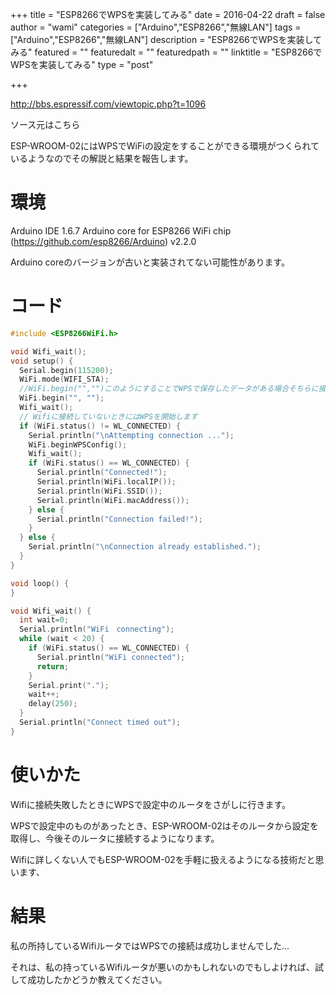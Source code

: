 +++
title = "ESP8266でWPSを実装してみる"
date = 2016-04-22
draft = false
author = "wami"
categories = ["Arduino","ESP8266","無線LAN"]
tags = ["Arduino","ESP8266","無線LAN"]
description = "ESP8266でWPSを実装してみる"
featured = ""
featuredalt = ""
featuredpath = ""
linktitle = "ESP8266でWPSを実装してみる"
type = "post"

+++

http://bbs.espressif.com/viewtopic.php?t=1096

ソース元はこちら

ESP-WROOM-02にはWPSでWiFiの設定をすることができる環境がつくられているようなのでその解説と結果を報告します。

# 環境
Arduino IDE 1.6.7
Arduino core for ESP8266 WiFi chip (https://github.com/esp8266/Arduino) v2.2.0

Arduino coreのバージョンが古いと実装されてない可能性があります。

# コード

```cpp:wps.ino
#include <ESP8266WiFi.h>

void Wifi_wait();
void setup() {
  Serial.begin(115200);
  WiFi.mode(WIFI_STA);
  //WiFi.begin("","")このようにすることでWPSで保存したデータがある場合そちらに接続するようになる
  WiFi.begin("", "");
  Wifi_wait();
  // Wifiに接続していないときにはWPSを開始します
  if (WiFi.status() != WL_CONNECTED) {
    Serial.println("\nAttempting connection ...");
    WiFi.beginWPSConfig();
    Wifi_wait();
    if (WiFi.status() == WL_CONNECTED) {
      Serial.println("Connected!");
      Serial.println(WiFi.localIP());
      Serial.println(WiFi.SSID());
      Serial.println(WiFi.macAddress());
    } else {
      Serial.println("Connection failed!");
    }
  } else {
    Serial.println("\nConnection already established.");
  }
}

void loop() {
}

void Wifi_wait() {
  int wait=0;
  Serial.println("WiFi　connecting");
  while (wait < 20) {
    if (WiFi.status() == WL_CONNECTED) {
      Serial.println("WiFi connected");
      return;
    }
    Serial.print(".");
    wait++;
    delay(250);
  }
  Serial.println("Connect timed out");
}
```

# 使いかた

Wifiに接続失敗したときにWPSで設定中のルータをさがしに行きます。

WPSで設定中のものがあったとき、ESP-WROOM-02はそのルータから設定を取得し、今後そのルータに接続するようになります。

Wifiに詳しくない人でもESP-WROOM-02を手軽に扱えるようになる技術だと思います、

# 結果
私の所持しているWifiルータではWPSでの接続は成功しませんでした…

それは、私の持っているWifiルータが悪いのかもしれないのでもしよければ、試して成功したかどうか教えてください。

